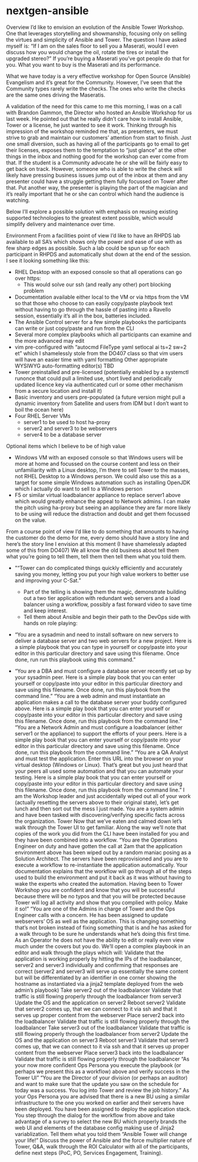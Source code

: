 # nextgen-ansible
Overview
I’d like to envision an evolution of the Ansible Tower Workshop. One that leverages storytelling and showmanship, focusing only on selling the virtues and simplicity of Ansible and Tower. The question I have asked myself is: “If I am on the sales floor to sell you a Maserati, would I even discuss how you would change the oil, rotate the tires or install the upgraded stereo?” If you’re buying a Maserati you’ve got people do that for you. What you want to buy is the Maserati and its performance. 
 
What we have today is a very effective workshop for Open Source (Ansible) Evangelism and it’s great for the Community. However, I’ve seen that the Community types rarely write the checks. The ones who write the checks are the same ones driving the Maseratis.

A validation of the need for this came to me this morning, I was on a call with Brandon Gammon, the Director who hosted an Ansible Workshop for us last week. He pointed out that he really didn’t care how to install Ansible, Tower or a license, he just wanted to see it work. Thinking through his impression of the workshop reminded me that, as presenters, we must strive to grab and maintain our customers’ attention from start to finish. Just one small diversion, such as having all of the participants go to email to get their licenses, exposes them to the temptation to “just glance” at the other things in the inbox and nothing good for the workshop can ever come from that. If the student is a Community advocate he or she will be fairly easy to get back on track. However, someone who is able to write the check will likely have pressing business issues jump out of the inbox at them and any presenter could have a struggle getting them fully focussed on Tower after that. Put another way, the presenter is playing the part of the magician and it’s really important that he or she can control which hand the audience is watching.
 
Below I’ll explore a possible solution with emphasis on reusing existing supported technologies to the greatest extent possible, which would simplify delivery and maintenance over time.

Environment
From a facilities point of view I’d like to have an RHPDS lab available to all SA’s which shows only the power and ease of use with as few sharp edges as possible. Such a lab could be spun up for each participant in RHPDS and automatically shut down at the end of the session. I see it looking something like this:
- RHEL Desktop with an exposed console so that all operations can go over https:
  - This would solve our ssh (and really any other) port blocking problem
- Documentation available either local to the VM or via https from the VM so that those who choose to can easily copy/paste playbook text without having to go through the hassle of pasting into a Ravello session, essentially it’s all in the box, batteries included.
- The Ansible Control server for a few simple playbooks the participants can write or just copy/paste and run from the CLI
- Several more complex playbooks which all participants can examine and the more advanced may edit
- vim pre-configured with “autocmd FileType yaml setlocal ai ts=2 sw=2 et” which I shamelessly stole from the DO407 class so that vim users will have an easier time with yaml formatting
Other appropriate WYSIWYG auto-formatting editor(s) TBD
- Tower preinstalled and pre-licensed (potentially enabled by a systemctl runonce that could pull a limited use, short lived and periodically updated licence key via authenticated curl or some other mechanism from a secure location and install it)
- Basic inventory and users pre-populated (a future version might pull a dynamic inventory from Satellite and users from IDM but I don’t want to boil the ocean here)
- Four RHEL Server VMs
  - server1 to be used to host ha-proxy
  - server2 and server3 to be webservers
  - server4 to be a database server

Optional items which I believe to be of high value
- Windows VM with an exposed console so that Windows users will be more at home and focussed on the course content and less on their unfamiliarity with a Linux desktop, I’m there to sell Tower to the masses, not RHEL Desktop to a Windows person. We could also use this as a target for some simple Windows automation such as installing OpenJDK which I actually do want to sell to a Windows person
- F5 or similar virtual loadbalancer appliance to replace server1 above which would greatly enhance the appeal to Network admins. I can make the pitch using ha-proxy but seeing an appliance they are far more likely to be using will reduce the distraction and doubt and get them focussed on the value.

From a course point of view I’d like to do something that amounts to having the customer do the  demo for me, every demo should have a story line and here’s the story line I envision at this moment (I have shamelessly adapted some of this from DO407) We all know the old business about tell them what you’re going to tell them, tell them then tell them what you told them.

- "“Tower can do complicated things quickly efficiently and accurately saving you money, letting you put your high value workers to better use and improving your C-Sat.” 
  - Part of the telling is showing them the magic, demonstrate building out a two tier application with redundant web servers and a load balancer using a workflow, possibly a fast forward video to save time and keep interest.
  - Tell them about Ansible and begin their path to the DevOps side with hands on role playing:
  
- “You are a sysadmin and need to install software on new servers to deliver a database server and two web servers for a new project. Here is a simple playbook that you can type in yourself or copy/paste into your editor in this particular directory and save using this filename. Once done, run run this playbook using this command.”

- “You are a DBA and must configure a database server recently set up by your sysadmin peer. Here is a simple play book that you can enter yourself or copy/paste into your editor in this particular directory and save using this filename. Once done, run this playbook from the command line.”
“You are a web admin and must instantiate an application makes a call to the database server your buddy configured above. Here is a simple play book that you can enter yourself or copy/paste into your editor in this particular directory and save using this filename. Once done, run this playbook from the command line.”
“You are a Network Admin and must configure a loadbalancer (either server1 or the appliance) to support the efforts of your peers. Here is a simple play book that you can enter yourself or copy/paste into your editor in this particular directory and save using this filename. Once done, run this playbook from the command line.”
“You are a QA Analyst and must test the application. Enter this URL into the browser on your virtual desktop (Windows or Linux). That’s great but you just heard that your peers all used some automation and that you can automate your testing. Here is a simple play book that you can enter yourself or copy/paste into your editor in this particular directory and save using this filename. Once done, run this playbook from the command line.”
I am the Workshop leader and just accidentally wiped out all of your work (actually resetting the servers above to their original state), let’s get lunch and then sort out the mess I just made.
You are a system admin and have been tasked with discovering/verifying specific facts across the organization.
Tower
Now that we’ve eaten and calmed down let’s walk through the Tower UI to get familiar. Along the way we’ll note that copies of the work you did from the CLI have been installed for you and they have been combined into a workflow.
“You are the Operations Engineer on duty and have gotten the call at 2am that the application environment above has been wiped out by a random maniac posing as a Solution Architect. The servers have been reprovisioned and you are to execute a workflow to re-instantiate the application automatically. Your documentation explains that the workflow will go through all of the steps used to build the environment and put it back as it was without having to wake the experts who created the automation. Having been to Tower Workshop you are confident and know that you will be successful because there will be no typos and that you will be protected because Tower will log all activity and show that you complied with policy. Make it so!”
“You are one of the Admins in charge of Tower and the Ops Engineer calls with a concern.  He has been assigned to update webservers’ OS as well as the application. This is changing something that’s not broken instead of fixing something that is and he has asked for a walk through to be sure he understands what he’s doing this first time. As an Operator he does not have the ability to edit or really even view much under the covers but you do. We’ll open a complex playbook in an editor and walk through the plays which will:
Validate that the application is working properly by hitting the IPs of the loadbalancer, server2 and server3 individually and confirming that responses are correct (server2 and server3 will serve up essentially the same content but will be differentiated by an identifier in one corner showing the hostname as instantiated via a jinja2 template deployed from the web admin’s playbook)
Take server2 out of the loadbalancer 
Validate that traffic is still flowing properly through the loadbalancer from server3
Update the OS and the application on server2
Reboot server2
Validate that server2 comes up, that we can connect to it via ssh and that it serves up proper content from the webserver
Place server2 back into the loadbalancer
Validate that traffic is still flowing properly through the loadbalancer
Take server3 out of the loadbalancer
Validate that traffic is still flowing properly through the loadbalancer from server2
Update the OS and the application on server3
Reboot server3
Validate that server3 comes up, that we can connect to it via ssh and that it serves up proper content from the webserver
Place server3 back into the loadbalancer
Validate that traffic is still flowing properly through the loadbalancer
“As your now more confident Ops Persona you execute the playbook (or perhaps we present this as a workflow) above and verify success in the Tower UI”
“You are the Director of your division (or perhaps an auditor) and want to make sure that the update you saw on the schedule for today was a success. You log into Tower and review the job history.”
As your Ops Persona you are advised that there is a new BU using a similar infrastructure to the one you worked on earlier and their servers have been deployed. You have been assigned to deploy the application stack. You step through the dialog for the workflow from above and take advantage of a survey to select the new BU which properly brands the web UI and elements of the database config making use of Jinja2 variablization.
Tell them what you told them “Ansible Tower will change your life!” Discuss the power of Ansible and the force multiplier nature of Tower, Q&A, walk through the ROI Calculator with all of the participants, define next steps (PoC, PO, Services Engagement, Training).

